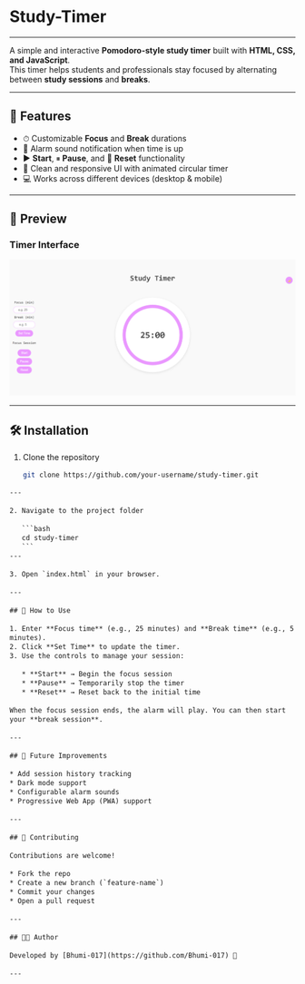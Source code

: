 # Study-Timer

--- 

A simple and interactive **Pomodoro-style study timer** built with **HTML, CSS, and JavaScript**.  
This timer helps students and professionals stay focused by alternating between **study sessions** and **breaks**.  

---

## 🚀 Features  
- ⏱ Customizable **Focus** and **Break** durations  
- 🎵 Alarm sound notification when time is up  
- ▶️ **Start**, ⏸ **Pause**, and 🔄 **Reset** functionality  
- 🎨 Clean and responsive UI with animated circular timer  
- 💻 Works across different devices (desktop & mobile)  

---

## 📸 Preview  

### Timer Interface
![Study Timer Screenshot](preview.png) <!-- Replace with actual screenshot file path -->

---

## 🛠️ Installation  

1. Clone the repository  
   ```bash
   git clone https://github.com/your-username/study-timer.git
````
---

2. Navigate to the project folder

   ```bash
   cd study-timer
   ```
---

3. Open `index.html` in your browser.

---

## 🎯 How to Use

1. Enter **Focus time** (e.g., 25 minutes) and **Break time** (e.g., 5 minutes).
2. Click **Set Time** to update the timer.
3. Use the controls to manage your session:

   * **Start** → Begin the focus session
   * **Pause** → Temporarily stop the timer
   * **Reset** → Reset back to the initial time

When the focus session ends, the alarm will play. You can then start your **break session**.

---

## 🔮 Future Improvements

* Add session history tracking
* Dark mode support
* Configurable alarm sounds
* Progressive Web App (PWA) support

---

## 🤝 Contributing

Contributions are welcome!

* Fork the repo
* Create a new branch (`feature-name`)
* Commit your changes
* Open a pull request

---

## 👩‍💻 Author

Developed by [Bhumi-017](https://github.com/Bhumi-017) 🚀

---
